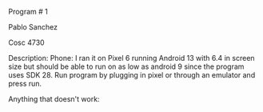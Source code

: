 Program # 1

Pablo Sanchez

Cosc 4730

Description: 
Phone: I ran it on Pixel 6 running Android 13 with 6.4 in screen size
but should be able to run on as low as android 9 since the program uses SDK 28.
Run program by plugging in pixel or through an emulator and press run.

Anything that doesn't work:
